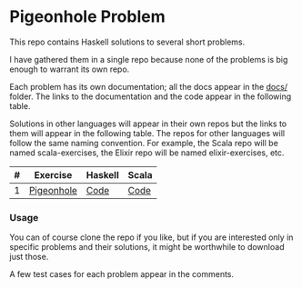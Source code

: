 # Pigeonhole Problem
This repo contains Haskell solutions to several short problems.

I have gathered them in a single repo because none of the problems is big enough to warrant its own repo.

Each problem has its own documentation; all the docs appear in the [docs/](docs) folder. The links to the documentation and the code appear in the following table.

Solutions in other languages will appear in their own repos but the links to them will appear in the following table. The repos for other languages will follow the same naming convention. For example, the Scala repo will be named scala-exercises, the Elixir repo will be named elixir-exercises, etc. 

| # | Exercise | Haskell | Scala |
|:---:|---|---|---|
| 1 | [Pigeonhole](docs/pigeonhole.md) | [Code](pigeonhole.hs) | [Code](https://github.com/NinadJog/scala-exercises/blob/main/Pigeonhole.scala) |

### Usage

You can of course clone the repo if you like, but if you are interested only in specific problems and their solutions, it might be worthwhile to download just those.

A few test cases for each problem appear in the comments.
